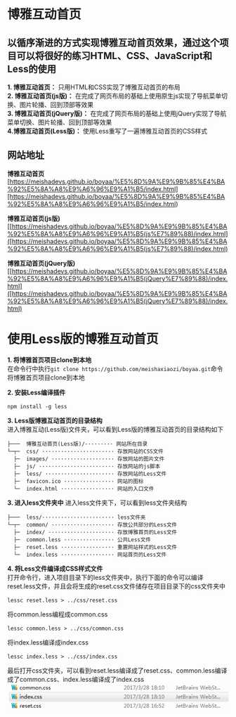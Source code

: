 # 博雅互动首页

## **以循序渐进的方式实现博雅互动首页效果，通过这个项目可以将很好的练习HTML、CSS、JavaScript和Less的使用**
**1. 博雅互动首页：** 只用HTML和CSS实现了博雅互动首页的布局  
**2. 博雅互动首页(js版)：** 在完成了网页布局的基础上使用原生js实现了导航菜单切换、图片轮播、回到顶部等效果  
**3. 博雅互动首页(jQuery版)：** 在完成了网页布局的基础上使用jQuery实现了导航菜单切换、图片轮播、回到顶部等效果  
**4.博雅互动首页(Less版)：** 使用Less重写了一遍博雅互动首页的CSS样式

## **网站地址**
**博雅互动首页**
 [https://meishadevs.github.io/boyaa/%E5%8D%9A%E9%9B%85%E4%BA%92%E5%8A%A8%E9%A6%96%E9%A1%B5/index.html][https://meishadevs.github.io/boyaa/%E5%8D%9A%E9%9B%85%E4%BA%92%E5%8A%A8%E9%A6%96%E9%A1%B5/index.html)

**博雅互动首页(js版)** 
[[https://meishadevs.github.io/boyaa/%E5%8D%9A%E9%9B%85%E4%BA%92%E5%8A%A8%E9%A6%96%E9%A1%B5(js%E7%89%88)/index.html]([https://meishadevs.github.io/boyaa/%E5%8D%9A%E9%9B%85%E4%BA%92%E5%8A%A8%E9%A6%96%E9%A1%B5(js%E7%89%88)/index.html)

**博雅互动首页(jQuery版)**  
[[https://meishadevs.github.io/boyaa/%E5%8D%9A%E9%9B%85%E4%BA%92%E5%8A%A8%E9%A6%96%E9%A1%B5(jQuery%E7%89%88)/index.html]([https://meishadevs.github.io/boyaa/%E5%8D%9A%E9%9B%85%E4%BA%92%E5%8A%A8%E9%A6%96%E9%A1%B5(jQuery%E7%89%88)/index.html)

# 使用Less版的博雅互动首页

**1. 将博雅首页项目clone到本地**  
在命令行中执行`git clone https://github.com/meishaxiaozi/boyaa.git`命令将博雅首页项目clone到本地  

**2. 安装Less编译插件**  
```
npm install -g less
```

**3. Less版博雅互动首页的目录结构**  
进入博雅互动(Less版)文件夹，可以看到Less版的博雅互动首页的目录结构如下

    ├───  博雅互动首页(Less版)/········· 网站所在目录
	└─┬─  css/ ······················· 存放网站的CSS文件
	  ├─  images/ ···················· 存放网站的图片文件
	  ├─  js/ ························ 存放网站的js脚本
	  ├─  less/ ······················ 存放网站的Less文件
	  ├─  favicon.ico ················ 网站的图标
	  └─  index.html ················· 网站的入口文件

**3. 进入less文件夹中**
进入less文件夹下，可以看到less文件夹结构

    ├───  less/······················· less文件夹
	└─┬─  common/ ···················· 存放公共部分的Less文件
	  ├─  index/ ····················· 存放博雅首页的Less文件
	  ├─  common.less ················ 公共Less文件
	  ├─  reset.less ················· 重置网站样式的Less文件
	  └─  index.less ················· 网站首页的Less文件

**4. 将Less文件编译成CSS样式文件**  
打开命令行，进入项目目录下的less文件夹中，执行下面的命令可以编译reset.less文件，并且会将生成的reset.css文件储存在项目目录下的css文件夹中  
```
lessc reset.less > ../css/reset.css
```

将common.less编程成common.css  
```
lessc common.less > ../css/common.css
```

将index.less编译成index.css  
```
lessc index.less > ../css/index.css
```
最后打开css文件夹，可以看到reset.less编译成了reset.css、common.less编译成了common.css、index.less编译成了index.css
![](project.png)





